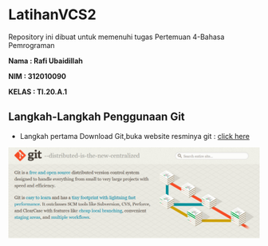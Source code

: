 # LatihanVCS2

Repository ini dibuat untuk memenuhi tugas Pertemuan 4-Bahasa Pemrograman

**Nama : Rafi Ubaidillah**

**NIM : 312010090**

**KELAS : TI.20.A.1**

## Langkah-Langkah Penggunaan Git

* Langkah pertama Download Git,buka website resminya git : [click here](https://git-scm.com)

![git scm](poto/GitScm.png)



